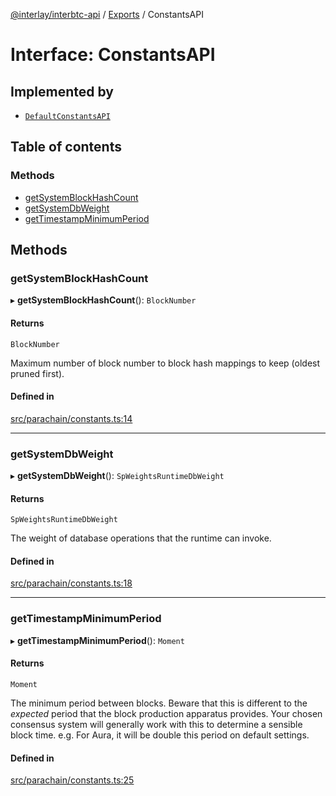 [@interlay/interbtc-api](../README.md) / [Exports](../modules.md) / ConstantsAPI

# Interface: ConstantsAPI

## Implemented by

- [`DefaultConstantsAPI`](../classes/DefaultConstantsAPI.md)

## Table of contents

### Methods

- [getSystemBlockHashCount](ConstantsAPI.md#getsystemblockhashcount)
- [getSystemDbWeight](ConstantsAPI.md#getsystemdbweight)
- [getTimestampMinimumPeriod](ConstantsAPI.md#gettimestampminimumperiod)

## Methods

### <a id="getsystemblockhashcount" name="getsystemblockhashcount"></a> getSystemBlockHashCount

▸ **getSystemBlockHashCount**(): `BlockNumber`

#### Returns

`BlockNumber`

Maximum number of block number to block hash mappings to keep (oldest pruned first).

#### Defined in

[src/parachain/constants.ts:14](https://github.com/interlay/interbtc-api/blob/1c0379f56248ac2da57930d5704199f69f941aa8/src/parachain/constants.ts#L14)

___

### <a id="getsystemdbweight" name="getsystemdbweight"></a> getSystemDbWeight

▸ **getSystemDbWeight**(): `SpWeightsRuntimeDbWeight`

#### Returns

`SpWeightsRuntimeDbWeight`

The weight of database operations that the runtime can invoke.

#### Defined in

[src/parachain/constants.ts:18](https://github.com/interlay/interbtc-api/blob/1c0379f56248ac2da57930d5704199f69f941aa8/src/parachain/constants.ts#L18)

___

### <a id="gettimestampminimumperiod" name="gettimestampminimumperiod"></a> getTimestampMinimumPeriod

▸ **getTimestampMinimumPeriod**(): `Moment`

#### Returns

`Moment`

The minimum period between blocks. Beware that this is different to the *expected* period
that the block production apparatus provides. Your chosen consensus system will generally
work with this to determine a sensible block time. e.g. For Aura, it will be double this
period on default settings.

#### Defined in

[src/parachain/constants.ts:25](https://github.com/interlay/interbtc-api/blob/1c0379f56248ac2da57930d5704199f69f941aa8/src/parachain/constants.ts#L25)
